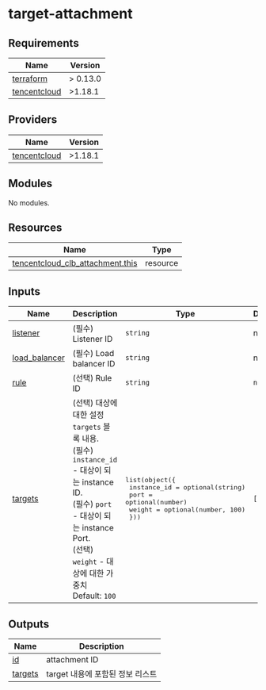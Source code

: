 # target-attachment

<!-- BEGINNING OF PRE-COMMIT-TERRAFORM DOCS HOOK -->
## Requirements

| Name | Version |
|------|---------|
| <a name="requirement_terraform"></a> [terraform](#requirement\_terraform) | > 0.13.0 |
| <a name="requirement_tencentcloud"></a> [tencentcloud](#requirement\_tencentcloud) | >1.18.1 |

## Providers

| Name | Version |
|------|---------|
| <a name="provider_tencentcloud"></a> [tencentcloud](#provider\_tencentcloud) | >1.18.1 |

## Modules

No modules.

## Resources

| Name | Type |
|------|------|
| [tencentcloud_clb_attachment.this](https://registry.terraform.io/providers/tencentcloudstack/tencentcloud/latest/docs/resources/clb_attachment) | resource |

## Inputs

| Name | Description | Type | Default | Required |
|------|-------------|------|---------|:--------:|
| <a name="input_listener"></a> [listener](#input\_listener) | (필수) Listener ID | `string` | n/a | yes |
| <a name="input_load_balancer"></a> [load\_balancer](#input\_load\_balancer) | (필수) Load balancer ID | `string` | n/a | yes |
| <a name="input_rule"></a> [rule](#input\_rule) | (선택) Rule ID | `string` | `null` | no |
| <a name="input_targets"></a> [targets](#input\_targets) | (선택) 대상에 대한 설정 `targets` 블록 내용.<br>    (필수) `instance_id` - 대상이 되는 instance ID.<br>    (필수) `port` - 대상이 되는 instance Port.<br>    (선택) `weight` - 대상에 대한 가중치 Default: `100` | <pre>list(object({<br>    instance_id = optional(string)<br>    port        = optional(number)<br>    weight      = optional(number, 100)<br>  }))</pre> | `[]` | no |

## Outputs

| Name | Description |
|------|-------------|
| <a name="output_id"></a> [id](#output\_id) | attachment ID |
| <a name="output_targets"></a> [targets](#output\_targets) | target 내용에 포함된 정보 리스트 |
<!-- END OF PRE-COMMIT-TERRAFORM DOCS HOOK -->
